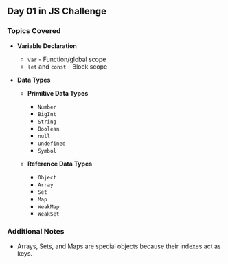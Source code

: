 ## Day 01 in JS Challenge

### Topics Covered

- **Variable Declaration**
  - `var` - Function/global scope
  - `let` and `const` - Block scope

- **Data Types**
  - **Primitive Data Types**
    - `Number`
    - `BigInt`
    - `String`
    - `Boolean`
    - `null`
    - `undefined`
    - `Symbol`
  
  - **Reference Data Types**
    - `Object`
    - `Array`
    - `Set`
    - `Map`
    - `WeakMap`
    - `WeakSet`

### Additional Notes

- Arrays, Sets, and Maps are special objects because their indexes act as keys.
